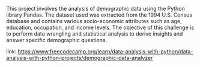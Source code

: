 This project involves the analysis of demographic data using the Python library Pandas. The dataset used was extracted from the 1994 U.S. Census database and contains various socio-economic attributes such as age, education, occupation, and income levels. The objective of this challenge is to perform data wrangling and statistical analysis to derive insights and answer specific demographic questions.

link: https://www.freecodecamp.org/learn/data-analysis-with-python/data-analysis-with-python-projects/demographic-data-analyzer
